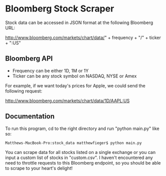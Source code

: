 Bloomberg Stock Scraper
=======================

Stock data can be accessed in JSON format at the following Bloomberg URL:

http://www.bloomberg.com/markets/chart/data/" + frequency + "/" + ticker + ":US"

Bloomberg API
-------------
- Frequency can be either 1D, 1M or 1Y
- Ticker can be any stock symbol on NASDAQ, NYSE or Amex

For example, if we want today's prices for Apple, we could send the following request:

http://www.bloomberg.com/markets/chart/data/1D/AAPL:US

Documentation
-------------
To run this program, cd to the right directory and run "python main.py" like so:

```bash
Matthews-MacBook-Pro:stock_data matthewfieger$ python main.py
```
You can scrape data for all stocks listed on a single exchange or you can input a custom list of stocks in "custom.csv".  I haven't encountered any need to throttle requests to this Bloomberg endpoint, so you should be able to scrape to your heart's delight!